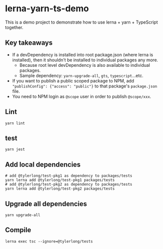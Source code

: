 # lerna-yarn-ts-demo

This is a demo project to demonstrate how to use lerna + yarn + TypeScript together.


## Key takeaways

- If a devDependency is installed into root package.json (where lerna is installed), then it shouldn't be installed to individual packages any more. 
  - Because root level devDependency is also available to individual packages.
  - Sample dependency: `yarn-upgrade-all`, `gts`, `typescript`...etc.
- If you want to publish a public scoped package to NPM, add `"publishConfig": {"access": "public"}` to that package's `package.json` file.
- You need to NPM login as `@scope` user in order to publish `@scope/xxx`.


## Lint

```
yarn lint
```


## test

```
yarn jest
```


## Add local dependencies

```shell
# add @tylerlong/test-pkg1 as dependency to packages/tests
yarn lerna add @tylerlong/test-pkg1 packages/tests
# add @tylerlong/test-pkg2 as dependency to packages/tests
yarn lerna add @tylerlong/test-pkg2 packages/tests
```


## Upgrade all dependencies

```
yarn upgrade-all
```


## Compile

```
lerna exec tsc --ignore=@tylerlong/tests
```
